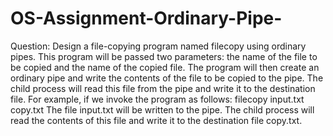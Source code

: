 # OS-Assignment-Ordinary-Pipe-

Question:
 Design a file-copying program named filecopy using ordinary pipes. This program will be passed two parameters: the name of the file to be copied and the name of the copied file. The program will then create an ordinary pipe and write the contents of the file to be copied to the pipe. The child process will read this file from the pipe and write it to the destination file. For example, if we invoke the program as follows: 
filecopy input.txt copy.txt 
The file input.txt will be written to the pipe. The child process will read the contents of this file and write it to the destination file copy.txt.
